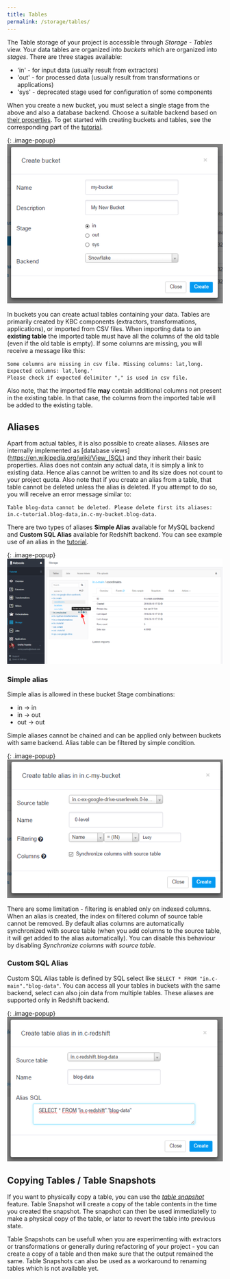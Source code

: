 ```yaml
---
title: Tables
permalink: /storage/tables/
---
```


The Table storage of your project is accessible through *Storage* - *Tables* view. Your data tables are organized into
*buckets* which are organized into *stages*. There are three stages available:

- 'in' - for input data (usually result from extractors)
- 'out' - for processed data (usually result from transformations or applications)
- 'sys' - deprecated stage used for configuration of some components

When you create a new bucket, you must select a single stage from the above and also a database
backend. Choose a suitable backend based on [their properties](/storage/#backends). To get
started with creating buckets and tables, see the corresponding part of the
[tutorial](/overview/tutorial/load/).

{: .image-popup}
![Screenshot - Create bucket](/storage/tables/create-bucket.png)

In buckets you can create actual tables containing your data. Tables are primarily created by
KBC components (extractors, transformations, applications), or imported from CSV files. When importing
data to an **existing table** the imported table must have all the columns of the old
table (even if the old table is empty). If some
columns are missing, you will receive a message like this:

    Some columns are missing in csv file. Missing columns: lat,long. Expected columns: lat,long.'
    Please check if expected delimiter "," is used in csv file.

Also note, that the imported file **may** contain additional columns not present in the existing
table. In that case, the columns from the imported table will be added to the existing table.

## Aliases
Apart from actual tables, it is also possible to create aliases. Aliases are internally implemented
as [database views](https://en.wikipedia.org/wiki/View_(SQL) and they inherit their basic properties.
Alias does not contain any actual data, it is simply a link to existing data. Hence alias cannot
be written to and its size does not count to your project quota. Also note that if you create an
alias from a table, that table cannot be deleted unless the alias is deleted. If you attempt to do so, you
will receive an error message similar to:

    Table blog-data cannot be deleted. Please delete first its aliases: in.c-tutorial.blog-data,in.c-my-bucket.blog-data.

There are two types of aliases
**Simple Alias** available for MySQL backend and **Custom SQL Alias** available for Redshift backend.
You can see example use of an alias in the [tutorial](/overview/tutorial/load/googledrive/#aftermath).

{: .image-popup}
![Screenshot - Create alias](/storage/tables/create-alias.png)

### Simple alias
Simple alias is allowed in these bucket Stage combinations:

- in -> in
- in -> out
- out -> out

Simple aliases cannot be chained and can be applied only between buckets with same backend. Alias table
can be filtered by simple condition.

{: .image-popup}
![Screenshot - Create Simple alias](/storage/tables/create-simple-alias.png)

There are some limitation - filtering is enabled only on indexed columns. When an alias is created, the index
on filtered column of source table cannot be removed. By default alias columns are automatically synchronized
with source table (when you add columns to the source table, it will get added to the alias automatically).
You can disable this behaviour by disabling *Synchronize columns with source table*.

### Custom SQL Alias
Custom SQL Alias table is defined by SQL select like `SELECT * FROM "in.c-main"."blog-data"`.
You can access all your tables in buckets with the same backend, select can also join data from
multiple tables. These aliases are supported only in Redshift backend.

{: .image-popup}
![Screenshot - Create Custom alias](/storage/tables/create-custom-alias.png)

## Copying Tables / Table Snapshots
If you want to physically copy a table, you can use the
[*table snapshot*](/overview/tutorial/management/#table-snapshots) feature. Table Snapshot will create a copy of the
table contents in the time you created the snapshot. The snapshot can then be used immediatelly to make a
physical copy of the table, or later to revert the table into previous state.

Table Snapshots can be usefull when you are experimenting with extractors or transformations or generally during
refactoring of your project - you can create a copy of a table and then make sure that the output remained the same.
Table Snapshots can also be used as a workaround to renaming tables which is not available yet.
